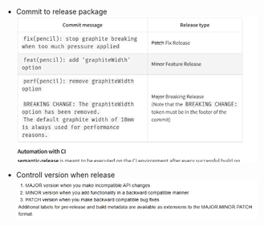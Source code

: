 - Commit to release package <br/>
  ![Alt text](image.png)

- Controll version when release <br/>
  ![Alt text](image-1.png)
